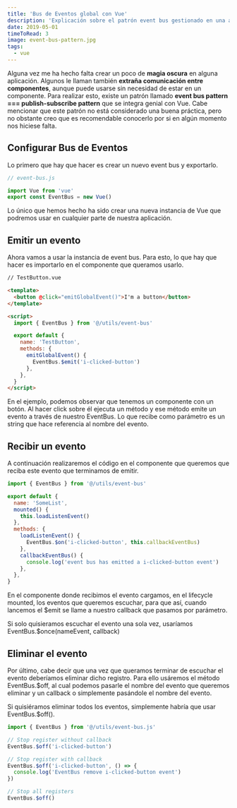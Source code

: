 ```yaml
---
title: 'Bus de Eventos global con Vue'
description: 'Explicación sobre el patrón event bus gestionado en una aplicación Vue'
date: 2019-05-01
timeToRead: 3
image: event-bus-pattern.jpg
tags:
  - vue
---
```


Alguna vez me ha hecho falta crear un poco de <b>magia oscura</b> en alguna aplicación. Algunos le llaman también <b>extraña comunicación entre componentes</b>, aunque puede usarse sin necesidad de estar en un componente. Para realizar esto, existe un patrón llamado <span class='code'><b>event bus pattern === publish-subscribe pattern</b></span> que se integra genial con <span class='vue'>Vue</span>. Cabe mencionar que este patrón no está considerado una buena práctica, pero no obstante creo que es recomendable conocerlo por si en algún momento nos hiciese falta.

## Configurar Bus de Eventos

Lo primero que hay que hacer es crear un nuevo event bus y exportarlo.

```js
// event-bus.js

import Vue from 'vue'
export const EventBus = new Vue()
```

Lo único que hemos hecho ha sido crear una nueva instancia de <span class='vue'>Vue</span> que podremos usar en cualquier parte de nuestra aplicación.

## Emitir un evento

Ahora vamos a usar la instancia de event bus. Para esto, lo que hay que hacer es importarlo en el componente que queramos usarlo.

```html
// TestButton.vue

<template>
  <button @click="emitGlobalEvent()">I'm a button</button>
</template>

<script>
  import { EventBus } from '@/utils/event-bus'

  export default {
    name: 'TestButton',
    methods: {
      emitGlobalEvent() {
        EventBus.$emit('i-clicked-button')
      },
    },
  }
</script>
```

En el ejemplo, podemos observar que tenemos un componente con un botón. Al hacer click sobre él ejecuta un método y ese método emite un evento a través de nuestro <span class='code'>EventBus</span>. Lo que recibe como parámetro es un string que hace referencia al nombre del evento.

## Recibir un evento

A continuación realizaremos el código en el componente que queremos que reciba este evento que terminamos de emitir.

```js
import { EventBus } from '@/utils/event-bus'

export default {
  name: 'SomeList',
  mounted() {
    this.loadListenEvent()
  },
  methods: {
    loadListenEvent() {
      EventBus.$on('i-clicked-button', this.callbackEventBus)
    },
    callbackEventBus() {
      console.log('event bus has emitted a i-clicked-button event')
    },
  },
}
```

En el componente donde recibimos el evento cargamos, en el lifecycle <span class='code'>mounted</span>, los eventos que queremos escuchar, para que así, cuando lancemos el <span class='code'>\$emit</span> se llame a nuestro callback que pasamos por parámetro.

Si solo quisieramos escuchar el evento una sola vez, usaríamos <span class='code'>EventBus.\$once(nameEvent, callback)</span>

## Eliminar el evento

Por último, cabe decir que una vez que queramos terminar de escuchar el evento deberíamos eliminar dicho registro. Para ello usáremos el método <span class='code'>EventBus.\$off</span>, al cual podemos pasarle el nombre del evento que queremos eliminar y un callback o simplemente pasándole el nombre del evento.

Si quisiéramos eliminar todos los eventos, simplemente habría que usar <span class='code'>EventBus.\$off()</span>.

```js
import { EventBus } from '@/utils/event-bus.js'

// Stop register without callback
EventBus.$off('i-clicked-button')

// Stop register with callback
EventBus.$off('i-clicked-button', () => {
  console.log('EventBus remove i-clicked-button event')
})

// Stop all registers
EventBus.$off()
```
